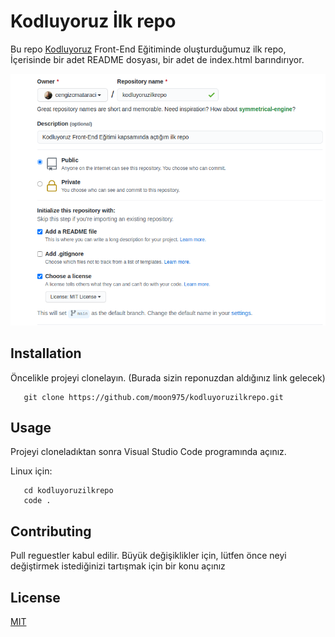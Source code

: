 # Kodluyoruz İlk repo

Bu repo [Kodluyoruz](https://courses.kodluyoruz.org/?gclid=CjwKCAjwkYGVBhArEiwA4sZLuJvfcRCpNGMKRC1yHo33Ze7GtqwJMkk6Hq2CEQNajb565HoAioEA8hoC1VoQAvD_BwE "Kodluyoruz sitesi") Front-End Eğitiminde oluşturduğumuz ilk repo, İçerisinde bir adet README dosyası, bir adet de index.html barındırıyor.

![Kodluyoruz Logo](https://raw.githubusercontent.com/Kodluyoruz/taskforce/main/git/odev1/figures/github.png)

## Installation

Öncelikle projeyi clonelayın. (Burada sizin reponuzdan aldığınız link gelecek)

```
   git clone https://github.com/moon975/kodluyoruzilkrepo.git

```

## Usage

Projeyi cloneladıktan sonra Visual Studio Code programında açınız.

Linux için:

```
   cd kodluyoruzilkrepo
   code .

```


## Contributing

Pull reguestler kabul edilir. Büyük değişiklikler için, lütfen önce neyi değiştirmek istediğinizi tartışmak için bir konu açınız

## License

[MIT](https://choosealicense.com/licenses/mit/ "MIT sitesi")